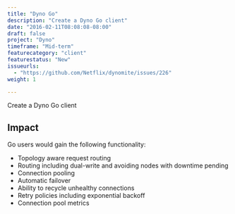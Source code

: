 ```yaml
---
title: "Dyno Go"
description: "Create a Dyno Go client"
date: "2016-02-11T08:08:08-08:00"
draft: false
project: "Dyno"
timeframe: "Mid-term"
featurecategory: "client"
featurestatus: "New"
issueurls: 
  - "https://github.com/Netflix/dynomite/issues/226"
weight: 1

---
```


Create a Dyno Go client

## Impact

Go users would gain the following functionality:

- Topology aware request routing
- Routing including dual-write and avoiding nodes with downtime pending
- Connection pooling
- Automatic failover
- Ability to recycle unhealthy connections
- Retry policies including exponential backoff
- Connection pool metrics
